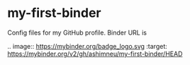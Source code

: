 # my-first-binder
Config files for my GitHub profile.
Binder URL is

.. image:: https://mybinder.org/badge_logo.svg
 :target: https://mybinder.org/v2/gh/ashimneu/my-first-binder/HEAD
